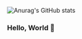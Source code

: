 ![Anurag's GitHub stats](https://github-readme-stats.vercel.app/api?username=pkuloaf&count_private=true&show_icons=true&theme=tokyonight)

### Hello, World 👋

<!--
**pkuloaf/pkuloaf** is a ✨ _special_ ✨ repository because its `README.md` (this file) appears on your GitHub profile.

Here are some ideas to get you started:

- 🔭 I’m currently working on ...
- 🌱 I’m currently learning ...
- 👯 I’m looking to collaborate on ...
- 🤔 I’m looking for help with ...
- 💬 Ask me about ...
- 📫 How to reach me: ...
- 😄 Pronouns: ...
- ⚡ Fun fact: ...
-->
